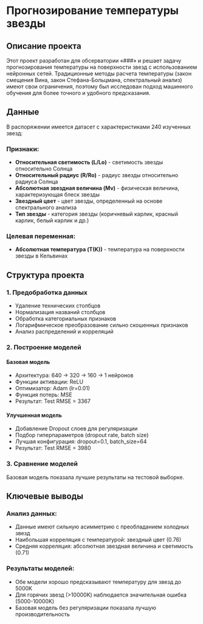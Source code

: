 # Прогнозирование температуры звезды

## Описание проекта
Этот проект разработан для обсерватории «###» и решает задачу прогнозирования температуры на поверхности звезд с использованием нейронных сетей. Традиционные методы расчета температуры (закон смещения Вина, закон Стефана-Больцмана, спектральный анализ) имеют свои ограничения, поэтому был исследован подход машинного обучения для более точного и удобного предсказания.

## Данные
В распоряжении имеется датасет с характеристиками 240 изученных звезд:

### Признаки:
- **Относительная светимость (L/Lo)** - светимость звезды относительно Солнца
- **Относительный радиус (R/Ro)** - радиус звезды относительно радиуса Солнца  
- **Абсолютная звездная величина (Mv)** - физическая величина, характеризующая блеск звезды
- **Звездный цвет** - цвет звезды, определенный на основе спектрального анализа
- **Тип звезды** - категория звезды (коричневый карлик, красный карлик, белый карлик и др.)

### Целевая переменная:
- **Абсолютная температура (T(K))** - температура на поверхности звезды в Кельвинах

## Структура проекта

### 1. Предобработка данных
- Удаление технических столбцов
- Нормализация названий столбцов
- Обработка категориальных признаков
- Логарифмическое преобразование сильно скошенных признаков
- Анализ распределений и корреляций

### 2. Построение моделей

#### Базовая модель
- Архитектура: 640 → 320 → 160 → 1 нейронов
- Функции активации: ReLU
- Оптимизатор: Adam (lr=0.01)
- Функция потерь: MSE
- Результат: Test RMSE = 3367

#### Улучшенная модель
- Добавление Dropout слоев для регуляризации
- Подбор гиперпараметров (dropout rate, batch size)
- Лучшая конфигурация: dropout=0.1, batch_size=64
- Результат: Test RMSE = 3980

### 3. Сравнение моделей
Базовая модель показала лучшие результаты на тестовой выборке.

## Ключевые выводы

### Анализ данных:
- Данные имеют сильную асимметрию с преобладанием холодных звезд
- Наибольшая корреляция с температурой: звездный цвет (0.76)
- Средняя корреляция: абсолютная звездная величина и светимость (0.71)

### Результаты моделей:
- Обе модели хорошо предсказывают температуру для звезд до 5000K
- Для горячих звезд (>10000K) наблюдается значительная ошибка (5000-10000K)
- Базовая модель без регуляризации показала лучшую производительность
